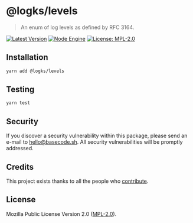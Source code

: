 # @logks/levels

> An enum of log levels as defined by RFC 3164.

[![Latest Version](https://badgen.now.sh/npm/v/@logks/levels)](https://www.npmjs.com/package/@logks/levels)
[![Node Engine](https://badgen.now.sh/npm/node/@logks/levels)](https://www.npmjs.com/package/@logks/levels)
[![License: MPL-2.0](https://badgen.now.sh/badge/license/MPL-2.0/green)](https://mozilla.org/MPL/2.0/)

## Installation

```bash
yarn add @logks/levels
```

## Testing

```bash
yarn test
```

## Security

If you discover a security vulnerability within this package, please send an e-mail to hello@basecode.sh. All security vulnerabilities will be promptly addressed.

## Credits

This project exists thanks to all the people who [contribute](../../contributors).

## License

Mozilla Public License Version 2.0 ([MPL-2.0](./LICENSE)).
